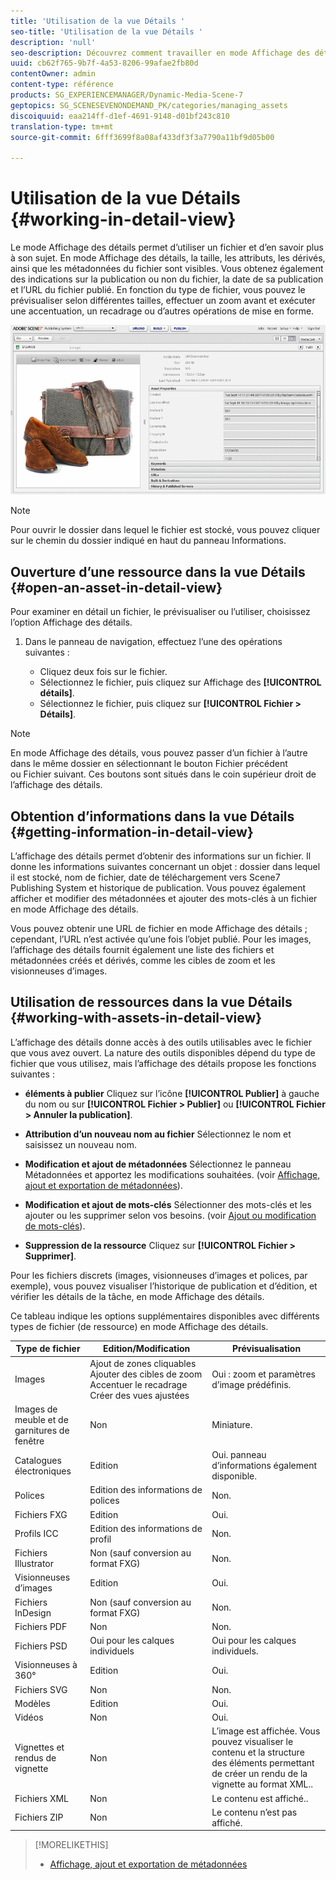 ```yaml
---
title: 'Utilisation de la vue Détails '
seo-title: 'Utilisation de la vue Détails '
description: 'null'
seo-description: Découvrez comment travailler en mode Affichage des détails.
uuid: cb62f765-9b7f-4a53-8206-99afae2fb80d
contentOwner: admin
content-type: référence
products: SG_EXPERIENCEMANAGER/Dynamic-Media-Scene-7
geptopics: SG_SCENESEVENONDEMAND_PK/categories/managing_assets
discoiquuid: eaa214ff-d1ef-4691-9148-d01bf243c810
translation-type: tm+mt
source-git-commit: 6fff3699f8a08af433df3f3a7790a11bf9d05b00

---
```



# Utilisation de la vue Détails {#working-in-detail-view}

Le mode Affichage des détails permet d’utiliser un fichier et d’en savoir plus à son sujet. En mode Affichage des détails, la taille, les attributs, les dérivés, ainsi que les métadonnées du fichier sont visibles. Vous obtenez également des indications sur la publication ou non du fichier, la date de sa publication et l’URL du fichier publié. En fonction du type de fichier, vous pouvez le prévisualiser selon différentes tailles, effectuer un zoom avant et exécuter une accentuation, un recadrage ou d’autres opérations de mise en forme.

<!-- 

Comment Type: remark
Last Modified By: Rick Brough (rbrough)
Last Modified Date: 2018-06-14T13:52:46.623-0400

<p>as_detail_view_popup.png found in Downloads on local in folder "scene7-images"</p>

 -->

![Vue Détails](/help/assets/image_0.img.png)

>[!NOTE]
>
>Pour ouvrir le dossier dans lequel le fichier est stocké, vous pouvez cliquer sur le chemin du dossier indiqué en haut du panneau Informations.

## Ouverture d’une ressource dans la vue Détails {#open-an-asset-in-detail-view}

Pour examiner en détail un fichier, le prévisualiser ou l’utiliser, choisissez l’option Affichage des détails. 

1. Dans le panneau de navigation, effectuez l’une des opérations suivantes :

   * Cliquez deux fois sur le fichier.
   * Sélectionnez le fichier, puis cliquez sur Affichage des **[!UICONTROL détails]**.
   * Sélectionnez le fichier, puis cliquez sur **[!UICONTROL Fichier &gt; Détails]**.

>[!NOTE]
>
>En mode Affichage des détails, vous pouvez passer d’un fichier à l’autre dans le même dossier en sélectionnant le bouton Fichier précédent ou Fichier suivant. Ces boutons sont situés dans le coin supérieur droit de l’affichage des détails.

## Obtention d’informations dans la vue Détails {#getting-information-in-detail-view}

L’affichage des détails permet d’obtenir des informations sur un fichier. Il donne les informations suivantes concernant un objet : dossier dans lequel il est stocké, nom de fichier, date de téléchargement vers Scene7 Publishing System et historique de publication. Vous pouvez également afficher et modifier des métadonnées et ajouter des mots-clés à un fichier en mode Affichage des détails.

Vous pouvez obtenir une URL de fichier en mode Affichage des détails ; cependant, l’URL n’est activée qu’une fois l’objet publié. Pour les images, l’affichage des détails fournit également une liste des fichiers et métadonnées créés et dérivés, comme les cibles de zoom et les visionneuses d’images.

## Utilisation de ressources dans la vue Détails {#working-with-assets-in-detail-view}

L’affichage des détails donne accès à des outils utilisables avec le fichier que vous avez ouvert. La nature des outils disponibles dépend du type de fichier que vous utilisez, mais l’affichage des détails propose les fonctions suivantes :

* **éléments à publier** Cliquez sur l’icône **[!UICONTROL Publier]** à gauche du nom ou sur **[!UICONTROL Fichier &gt; Publier]** ou **[!UICONTROL Fichier &gt; Annuler la publication]**.

* **Attribution d’un nouveau nom au fichier** Sélectionnez le nom et saisissez un nouveau nom.

* **Modification et ajout de métadonnées** Sélectionnez le panneau Métadonnées et apportez les modifications souhaitées. (voir [Affichage, ajout et exportation de métadonnées](/help/viewing-adding-exporting-metadata.md)).

* **Modification et ajout de mots-clés** Sélectionner des mots-clés et les ajouter ou les supprimer selon vos besoins. (voir [Ajout ou modification de mots-clés](/help/viewing-adding-exporting-metadata.md)).

* **Suppression de la ressource** Cliquez sur **[!UICONTROL Fichier &gt; Supprimer]**.

Pour les fichiers discrets (images, visionneuses d’images et polices, par exemple), vous pouvez visualiser l’historique de publication et d’édition, et vérifier les détails de la tâche, en mode Affichage des détails.

Ce tableau indique les options supplémentaires disponibles avec différents types de fichier (de ressource) en mode Affichage des détails.

| Type de fichier | Edition/Modification | Prévisualisation |
|--- |--- |--- |
| Images | Ajout de zones cliquables Ajouter des cibles de zoom Accentuer le recadrage Créer des vues ajustées | Oui : zoom et paramètres d’image prédéfinis. |
| Images de meuble et de garnitures de fenêtre | Non | Miniature. |
| Catalogues électroniques | Edition | Oui. panneau d’informations également disponible. |
| Polices | Edition des informations de polices | Non. |
| Fichiers FXG | Edition | Oui. |
| Profils ICC | Edition des informations de profil | Non. |
| Fichiers Illustrator | Non (sauf conversion au format FXG) | Non. |
| Visionneuses d’images | Edition | Oui. |
| Fichiers InDesign | Non (sauf conversion au format FXG) | Non. |
| Fichiers PDF | Non | Non. |
| Fichiers PSD | Oui pour les calques individuels | Oui pour les calques individuels. |
| Visionneuses à 360° | Edition | Oui. |
| Fichiers SVG | Non | Non. |
| Modèles | Edition | Oui. |
| Vidéos | Non | Oui. |
| Vignettes et rendus de vignette | Non | L’image est affichée. Vous pouvez visualiser le contenu et la structure des éléments permettant de créer un rendu de la vignette au format XML.. |
| Fichiers XML | Non | Le contenu est affiché.. |
| Fichiers ZIP | Non | Le contenu n’est pas affiché. |

>[!MORELIKETHIS]
>
>* [Affichage, ajout et exportation de métadonnées](viewing-adding-exporting-metadata.md#viewing_adding_and_exporting_metadata)

